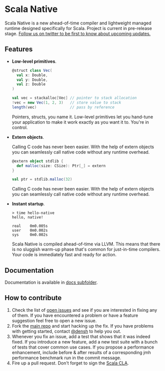 # Scala Native

Scala Native is a new ahead-of-time compiler and lightweight managed runtime
designed specifically for Scala. Project is current in pre-release stage.
[Follow us on twitter to be first to know about upcoming
updates.](http://twitter.com/scala_native)

## Features

* **Low-level primitives**.

  ```scala
  @struct class Vec(
    val x: Double,
    val y: Double,
    val z: Double
  )

  val vec = stackalloc[Vec] // pointer to stack allocation
  !vec = new Vec(1, 2, 3)   // store value to stack
  length(vec)               // pass by reference
  ```

  Pointers, structs, you name it. Low-level primitives
  let you hand-tune your application to make it work
  exactly as you want it to. You're in control.

* **Extern objects**.

  Calling C code has never been easier.
  With the help of extern objects you can
  seamlessly call native code without any
  runtime overhead.

  ```scala
  @extern object stdlib {
    def malloc(size: CSize): Ptr[_] = extern
  }

  val ptr = stdlib.malloc(32)
  ```

  Calling C code has never been easier.
  With the help of extern objects you can
  seamlessly call native code without any
  runtime overhead.

* **Instant startup**.

  ```
  > time hello-native
  hello, native!

  real    0m0.005s
  user    0m0.002s
  sys     0m0.002s
  ```

  Scala Native is compiled ahead-of-time via LLVM.
  This means that there is no sluggish warm-up
  phase that's common for just-in-time compilers.
  Your code is immediately fast and ready for action.

## Documentation

Documentation is available in [docs subfolder](/docs/00_toc.md).

## How to contribute

1. Check the list of [open issues](https://github.com/scala-native/scala-native/issues) and see
   if you are interested in fixing any of them. If you have encountered a problem or have
   a feature suggestion feel free to open a new issue.
1. Fork the [main repo](https://github.com/scala-native/scala-native) and start hacking up
   the fix. If you have problems with getting started, contact
   [@densh](https://github.com/densh) to help you out.
1. Whenever you fix an issue, add a test that shows that it was indeed fixed. If you
   introduce a new feature, add a new test suite with a bunch of tests that cover common
   use cases. If you propose a performance enhancement, include before & after results of
   a corresponding jmh performance benchmark run in the commit message.
1. Fire up a pull request. Don't forget to sign the
   [Scala CLA](http://typesafe.com/contribute/cla/scala).
